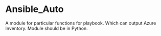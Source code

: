 # Ansible_Auto
A module for particular functions for playbook. Which can output Azure Inventory. Module should be in Python. 
